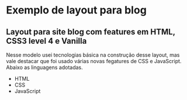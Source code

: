 # Exemplo de layout para blog

## Layout para site blog com features em HTML, CSS3 level 4 e Vanilla

Nesse modelo usei tecnologias básica na construção desse layout, mas vale destacar que foi usado várias novas fegatures de CSS e JavaScript. Abaixo as linguagens adotadas.
- HTML
- CSS
- JavaScript
